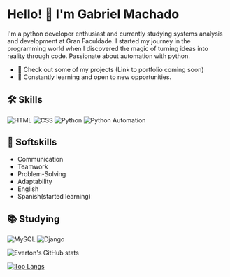 # Hello! 👋 I'm Gabriel Machado

I'm a python developer enthusiast and currently studying systems analysis and development at Gran Faculdade. I started my journey in the programming world when I discovered the magic of turning ideas into reality through code. Passionate about automation with python.

- 🔭 Check out some of my projects (Link to portfolio coming soon)
- 🌱 Constantly learning and open to new opportunities.

## 🛠 Skills
![HTML](https://img.shields.io/badge/-HTML-E34F26?style=flat&logo=html5&logoColor=white)
![CSS](https://img.shields.io/badge/-CSS-1572B6?style=flat&logo=css3&logoColor=white)
![Python](https://img.shields.io/badge/-Python-3776AB?style=flat&logo=python&logoColor=white)
![Python Automation](https://img.shields.io/badge/Automation%20with%20-Python-3776AB?style=flat&logo=python&logoColor=white)

## 🌟 Softskills
- Communication
- Teamwork
- Problem-Solving
- Adaptability
- English
- Spanish(started learning)

## 📚 Studying
![MySQL](https://img.shields.io/badge/MySQL-4479A1?style=flat&logo=mysql&logoColor=white)
![Django](https://img.shields.io/badge/-Django-092E20?style=flat&logo=django&logoColor=white)

![Everton's GitHub stats](https://github-readme-stats.vercel.app/api?username=gabriel-machado-dev&show_icons=true)

[![Top Langs](https://github-readme-stats.vercel.app/api/top-langs/?username=gabriel-machado-dev&layout=compact)](https://github.com/tondevpy/github-readme-stats)

